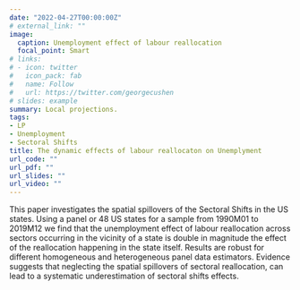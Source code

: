 ```yaml
---
date: "2022-04-27T00:00:00Z"
# external_link: ""
image:
  caption: Unemployment effect of labour reallocation 
  focal_point: Smart
# links:
# - icon: twitter
#   icon_pack: fab
#   name: Follow
#   url: https://twitter.com/georgecushen
# slides: example
summary: Local projections.
tags:
- LP
- Unemployment 
- Sectoral Shifts
title: The dynamic effects of labour reallocaton on Unemplyment
url_code: ""
url_pdf: ""
url_slides: ""
url_video: ""
---
```



This paper investigates the spatial spillovers of the Sectoral Shifts in the US states. Using a panel or 48 US states for a sample from 1990M01 to 2019M12 we find that the unemployment effect of labour reallocation across sectors occurring in the vicinity of a state is double in magnitude the effect of the reallocation happening in the state itself. Results are robust for different homogeneous and heterogeneous panel data estimators. Evidence suggests that neglecting the spatial spillovers of sectoral reallocation, can lead to a systematic underestimation of sectoral shifts effects.
